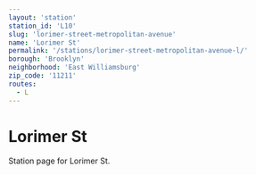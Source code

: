 ```yaml
---
layout: 'station'
station_id: 'L10'
slug: 'lorimer-street-metropolitan-avenue'
name: 'Lorimer St'
permalink: '/stations/lorimer-street-metropolitan-avenue-l/'
borough: 'Brooklyn'
neighborhood: 'East Williamsburg'
zip_code: '11211'
routes:
  - L
---
```

# Lorimer St

Station page for Lorimer St.
